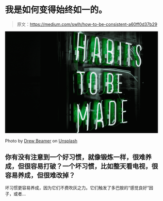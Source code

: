 # 我是如何变得始终如一的。

> 原文：<https://medium.com/swlh/how-to-be-consistent-a60ff0d37b29>

![](img/8b59300e86fe5b6642fdddd6e86b0663.png)

Photo by [Drew Beamer](https://unsplash.com/@drew_beamer?utm_source=medium&utm_medium=referral) on [Unsplash](https://unsplash.com?utm_source=medium&utm_medium=referral)

## 你有没有注意到一个好习惯，就像锻炼一样，很难养成，但很容易打破？一个坏习惯，比如整天看电视，很容易养成，但很难改掉？

坏习惯更容易养成，因为它们不费吹灰之力。它们触发了多巴胺的“感觉良好”因子，或者…